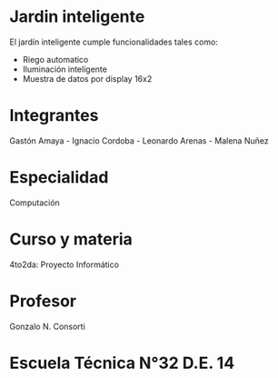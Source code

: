 # Jardin inteligente
El jardín inteligente cumple funcionalidades tales como:
- Riego automatico
- Iluminación inteligente
- Muestra de datos por display 16x2

# Integrantes
Gastón Amaya - Ignacio Cordoba - Leonardo Arenas - Malena Nuñez

# Especialidad  
Computación

# Curso y materia
4to2da: Proyecto Informático

# Profesor
Gonzalo N. Consorti

# Escuela Técnica N°32 D.E. 14
